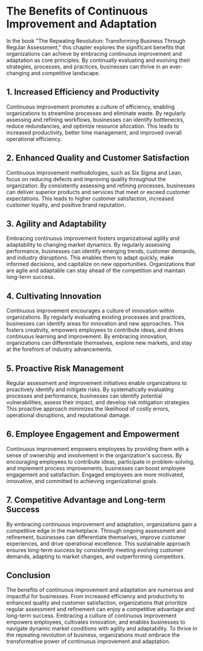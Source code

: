 The Benefits of Continuous Improvement and Adaptation
==============================================================

In the book "The Repeating Revolution: Transforming Business Through Regular Assessment," this chapter explores the significant benefits that organizations can achieve by embracing continuous improvement and adaptation as core principles. By continually evaluating and evolving their strategies, processes, and practices, businesses can thrive in an ever-changing and competitive landscape.

**1. Increased Efficiency and Productivity**
--------------------------------------------

Continuous improvement promotes a culture of efficiency, enabling organizations to streamline processes and eliminate waste. By regularly assessing and refining workflows, businesses can identify bottlenecks, reduce redundancies, and optimize resource allocation. This leads to increased productivity, better time management, and improved overall operational efficiency.

**2. Enhanced Quality and Customer Satisfaction**
-------------------------------------------------

Continuous improvement methodologies, such as Six Sigma and Lean, focus on reducing defects and improving quality throughout the organization. By consistently assessing and refining processes, businesses can deliver superior products and services that meet or exceed customer expectations. This leads to higher customer satisfaction, increased customer loyalty, and positive brand reputation.

**3. Agility and Adaptability**
-------------------------------

Embracing continuous improvement fosters organizational agility and adaptability to changing market dynamics. By regularly assessing performance, businesses can identify emerging trends, customer demands, and industry disruptions. This enables them to adapt quickly, make informed decisions, and capitalize on new opportunities. Organizations that are agile and adaptable can stay ahead of the competition and maintain long-term success.

**4. Cultivating Innovation**
-----------------------------

Continuous improvement encourages a culture of innovation within organizations. By regularly evaluating existing processes and practices, businesses can identify areas for innovation and new approaches. This fosters creativity, empowers employees to contribute ideas, and drives continuous learning and improvement. By embracing innovation, organizations can differentiate themselves, explore new markets, and stay at the forefront of industry advancements.

**5. Proactive Risk Management**
--------------------------------

Regular assessment and improvement initiatives enable organizations to proactively identify and mitigate risks. By systematically evaluating processes and performance, businesses can identify potential vulnerabilities, assess their impact, and develop risk mitigation strategies. This proactive approach minimizes the likelihood of costly errors, operational disruptions, and reputational damage.

**6. Employee Engagement and Empowerment**
------------------------------------------

Continuous improvement empowers employees by providing them with a sense of ownership and involvement in the organization's success. By encouraging employees to contribute ideas, participate in problem-solving, and implement process improvements, businesses can boost employee engagement and satisfaction. Engaged employees are more motivated, innovative, and committed to achieving organizational goals.

**7. Competitive Advantage and Long-term Success**
--------------------------------------------------

By embracing continuous improvement and adaptation, organizations gain a competitive edge in the marketplace. Through ongoing assessment and refinement, businesses can differentiate themselves, improve customer experiences, and drive operational excellence. This sustainable approach ensures long-term success by consistently meeting evolving customer demands, adapting to market changes, and outperforming competitors.

**Conclusion**
--------------

The benefits of continuous improvement and adaptation are numerous and impactful for businesses. From increased efficiency and productivity to enhanced quality and customer satisfaction, organizations that prioritize regular assessment and refinement can enjoy a competitive advantage and long-term success. Embracing a culture of continuous improvement empowers employees, cultivates innovation, and enables businesses to navigate dynamic market conditions with agility and adaptability. To thrive in the repeating revolution of business, organizations must embrace the transformative power of continuous improvement and adaptation.
